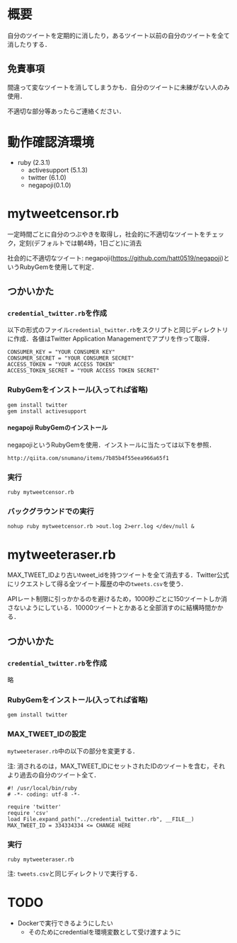 # 概要
自分のツイートを定期的に消したり，あるツイート以前の自分のツイートを全て消したりする．
## 免責事項
間違って変なツイートを消してしまうかも．自分のツイートに未練がない人のみ使用．

不適切な部分等あったらご連絡ください．

# 動作確認済環境
- ruby (2.3.1)
  - activesupport (5.1.3)
  - twitter (6.1.0)
  - negapoji(0.1.0)

# mytweetcensor.rb
一定時間ごとに自分のつぶやきを取得し，社会的に不適切なツイートをチェック，定刻(デフォルトでは朝4時，1日ごと)に消去

社会的に不適切なツイート: negapoji(https://github.com/hatt0519/negapoji)というRubyGemを使用して判定．
## つかいかた
### `credential_twitter.rb`を作成
以下の形式のファイル`credential_twitter.rb`をスクリプトと同じディレクトリに作成．各値はTwitter Application Managementでアプリを作って取得．
```
CONSUMER_KEY = "YOUR CONSUMER KEY"
CONSUMER_SECRET = "YOUR CONSUMER SECRET"
ACCESS_TOKEN = "YOUR ACCESS TOKEN"
ACCESS_TOKEN_SECRET = "YOUR ACCESS TOKEN SECRET"
```
### RubyGemをインストール(入ってれば省略)
```
gem install twitter
gem install activesupport
```

#### negapoji RubyGemのインストール
negapojiというRubyGemを使用．インストールに当たっては以下を参照．
```
http://qiita.com/snumano/items/7b85b4f55eea966a65f1
```
### 実行
```
ruby mytweetcensor.rb
```
### バックグラウンドでの実行
```
nohup ruby mytweetcensor.rb >out.log 2>err.log </dev/null &
```

# mytweeteraser.rb
MAX\_TWEET\_IDより古いtweet\_idを持つツイートを全て消去する．Twitter公式にリクエストして得る全ツイート履歴の中の`tweets.csv`を使う．

APIレート制限に引っかかるのを避けるため，1000秒ごとに150ツイートしか消さないようにしている．10000ツイートとかあると全部消すのに結構時間かかる．
## つかいかた
### `credential_twitter.rb`を作成
略
### RubyGemをインストール(入ってれば省略)
```
gem install twitter
```
### MAX\_TWEET\_IDの設定
`mytweeteraser.rb`中の以下の部分を変更する．

注: 消されるのは，MAX\_TWEET\_IDにセットされたIDのツイートを含む，それより過去の自分のツイート全て．
```
#! /usr/local/bin/ruby
# -*- coding: utf-8 -*-

require 'twitter'
require 'csv'
load File.expand_path("../credential_twitter.rb", __FILE__)
MAX_TWEET_ID = 334334334 <= CHANGE HERE
```
### 実行
```
ruby mytweeteraser.rb
```

注: `tweets.csv`と同じディレクトリで実行する．

# TODO
- Dockerで実行できるようにしたい
    - そのためにcredentialを環境変数として受け渡すように
